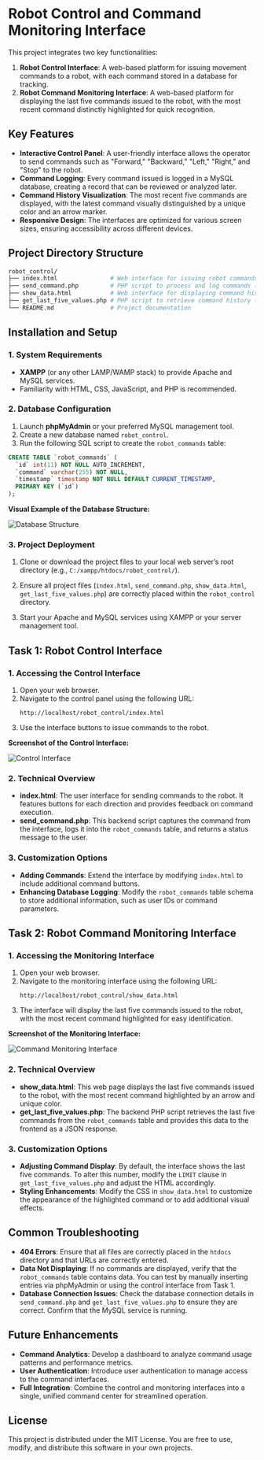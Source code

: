 
# **Robot Control and Command Monitoring Interface**

This project integrates two key functionalities:

1. **Robot Control Interface**: A web-based platform for issuing movement commands to a robot, with each command stored in a database for tracking.
2. **Robot Command Monitoring Interface**: A web-based platform for displaying the last five commands issued to the robot, with the most recent command distinctly highlighted for quick recognition.

## **Key Features**

- **Interactive Control Panel**: A user-friendly interface allows the operator to send commands such as "Forward," "Backward," "Left," "Right," and "Stop" to the robot.
- **Command Logging**: Every command issued is logged in a MySQL database, creating a record that can be reviewed or analyzed later.
- **Command History Visualization**: The most recent five commands are displayed, with the latest command visually distinguished by a unique color and an arrow marker.
- **Responsive Design**: The interfaces are optimized for various screen sizes, ensuring accessibility across different devices.

## **Project Directory Structure**

```bash
robot_control/
├── index.html               # Web interface for issuing robot commands (Task 1)
├── send_command.php         # PHP script to process and log commands (Task 1)
├── show_data.html           # Web interface for displaying command history (Task 2)
├── get_last_five_values.php # PHP script to retrieve command history (Task 2)
└── README.md                # Project documentation
```

## **Installation and Setup**

### **1. System Requirements**

- **XAMPP** (or any other LAMP/WAMP stack) to provide Apache and MySQL services.
- Familiarity with HTML, CSS, JavaScript, and PHP is recommended.

### **2. Database Configuration**

1. Launch **phpMyAdmin** or your preferred MySQL management tool.
2. Create a new database named `robot_control`.
3. Run the following SQL script to create the `robot_commands` table:

```sql
CREATE TABLE `robot_commands` (
  `id` int(11) NOT NULL AUTO_INCREMENT,
  `command` varchar(255) NOT NULL,
  `timestamp` timestamp NOT NULL DEFAULT CURRENT_TIMESTAMP,
  PRIMARY KEY (`id`)
);
```

**Visual Example of the Database Structure:**

![Database Structure](https://github.com/m3hm0o0ud/Robot-Control-and-Command-Monitoring-Interface/blob/main/screenshots/Commands%20on%20Database.PNG)

### **3. Project Deployment**

1. Clone or download the project files to your local web server’s root directory (e.g., `C:/xampp/htdocs/robot_control/`).

2. Ensure all project files (`index.html`, `send_command.php`, `show_data.html`, `get_last_five_values.php`) are correctly placed within the `robot_control` directory.

3. Start your Apache and MySQL services using XAMPP or your server management tool.

## **Task 1: Robot Control Interface**

### **1. Accessing the Control Interface**

1. Open your web browser.
2. Navigate to the control panel using the following URL:
   ```
   http://localhost/robot_control/index.html
   ```
3. Use the interface buttons to issue commands to the robot.

**Screenshot of the Control Interface:**

![Control Interface](https://github.com/m3hm0o0ud/Robot-Control-and-Command-Monitoring-Interface/blob/main/screenshots/Interface%20Robot%20Commands.PNG)

### **2. Technical Overview**

- **index.html**: The user interface for sending commands to the robot. It features buttons for each direction and provides feedback on command execution.
- **send_command.php**: This backend script captures the command from the interface, logs it into the `robot_commands` table, and returns a status message to the user.

### **3. Customization Options**

- **Adding Commands**: Extend the interface by modifying `index.html` to include additional command buttons.
- **Enhancing Database Logging**: Modify the `robot_commands` table schema to store additional information, such as user IDs or command parameters.

## **Task 2: Robot Command Monitoring Interface**

### **1. Accessing the Monitoring Interface**

1. Open your web browser.
2. Navigate to the monitoring interface using the following URL:
   ```
   http://localhost/robot_control/show_data.html
   ```
3. The interface will display the last five commands issued to the robot, with the most recent command highlighted for easy identification.

**Screenshot of the Monitoring Interface:**

![Command Monitoring Interface](https://github.com/m3hm0o0ud/Robot-Control-and-Command-Monitoring-Interface/blob/main/screenshots/Show%20Last%20Commands%20Page.PNG)

### **2. Technical Overview**

- **show_data.html**: This web page displays the last five commands issued to the robot, with the most recent command highlighted by an arrow and unique color.
- **get_last_five_values.php**: The backend PHP script retrieves the last five commands from the `robot_commands` table and provides this data to the frontend as a JSON response.

### **3. Customization Options**

- **Adjusting Command Display**: By default, the interface shows the last five commands. To alter this number, modify the `LIMIT` clause in `get_last_five_values.php` and adjust the HTML accordingly.
- **Styling Enhancements**: Modify the CSS in `show_data.html` to customize the appearance of the highlighted command or to add additional visual effects.

## **Common Troubleshooting**

- **404 Errors**: Ensure that all files are correctly placed in the `htdocs` directory and that URLs are correctly entered.
- **Data Not Displaying**: If no commands are displayed, verify that the `robot_commands` table contains data. You can test by manually inserting entries via phpMyAdmin or using the control interface from Task 1.
- **Database Connection Issues**: Check the database connection details in `send_command.php` and `get_last_five_values.php` to ensure they are correct. Confirm that the MySQL service is running.

## **Future Enhancements**

- **Command Analytics**: Develop a dashboard to analyze command usage patterns and performance metrics.
- **User Authentication**: Introduce user authentication to manage access to the command interfaces.
- **Full Integration**: Combine the control and monitoring interfaces into a single, unified command center for streamlined operation.

## **License**

This project is distributed under the MIT License. You are free to use, modify, and distribute this software in your own projects.

